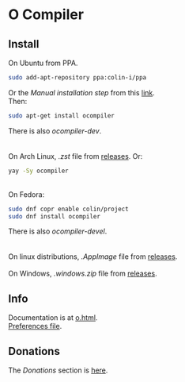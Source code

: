# O Compiler

## Install
On Ubuntu from PPA.
```sh
sudo add-apt-repository ppa:colin-i/ppa
```
Or the *Manual installation step* from this [link](https://gist.github.com/colin-i/e324e85e0438ed71219673fbcc661da6).\
Then:
```sh
sudo apt-get install ocompiler
```
There is also <i>ocompiler-dev</i>.\
\
\
On Arch Linux, <i>.zst</i> file from [releases](https://github.com/colin-i/edor/releases). Or:
```sh
yay -Sy ocompiler
```
\
On Fedora:
```sh
sudo dnf copr enable colin/project
sudo dnf install ocompiler
```
There is also <i>ocompiler-devel</i>.\
\
\
On linux distributions, <i>.AppImage</i> file from [releases](https://github.com/colin-i/o/releases).\
\
On Windows, <i>.windows.zip</i> file from [releases](https://github.com/colin-i/o/releases).

## Info
Documentation is at [o.html](https://htmlpreview.github.io/?https://github.com/colin-i/o/blob/master/o.html).\
[Preferences file](https://raw.githubusercontent.com/colin-i/o/master/ocompiler.conf).

## Donations
The *Donations* section is [here](https://gist.github.com/colin-i/e324e85e0438ed71219673fbcc661da6).
